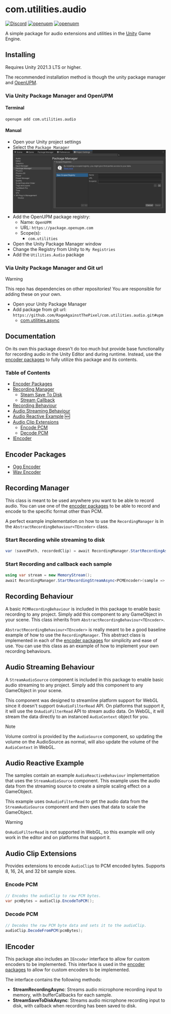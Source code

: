 # com.utilities.audio

[![Discord](https://img.shields.io/discord/855294214065487932.svg?label=&logo=discord&logoColor=ffffff&color=7389D8&labelColor=6A7EC2)](https://discord.gg/xQgMW9ufN4) [![openupm](https://img.shields.io/npm/v/com.utilities.audio?label=openupm&registry_uri=https://package.openupm.com)](https://openupm.com/packages/com.utilities.audio/) [![openupm](https://img.shields.io/badge/dynamic/json?color=brightgreen&label=downloads&query=%24.downloads&suffix=%2Fmonth&url=https%3A%2F%2Fpackage.openupm.com%2Fdownloads%2Fpoint%2Flast-month%2Fcom.utilities.audio)](https://openupm.com/packages/com.utilities.audio/)

A simple package for audio extensions and utilities in the [Unity](https://unity.com/) Game Engine.

## Installing

Requires Unity 2021.3 LTS or higher.

The recommended installation method is though the unity package manager and [OpenUPM](https://openupm.com/packages/com.utilities.audio).

### Via Unity Package Manager and OpenUPM

#### Terminal

```terminal
openupm add com.utilities.audio
```

#### Manual

- Open your Unity project settings
- Select the `Package Manager`
![scoped-registries](Utilities.Audio/Packages/com.utilities.audio/Documentation~/images/package-manager-scopes.png)
- Add the OpenUPM package registry:
  - Name: `OpenUPM`
  - URL: `https://package.openupm.com`
  - Scope(s):
    - `com.utilities`
- Open the Unity Package Manager window
- Change the Registry from Unity to `My Registries`
- Add the `Utilities.Audio` package

### Via Unity Package Manager and Git url

> [!WARNING]
> This repo has dependencies on other repositories! You are responsible for adding these on your own.

- Open your Unity Package Manager
- Add package from git url: `https://github.com/RageAgainstThePixel/com.utilities.audio.git#upm`
  - [com.utilities.async](https://github.com/RageAgainstThePixel/com.utilities.async)

## Documentation

On its own this package doesn't do too much but provide base functionality for recording audio in the Unity Editor and during runtime. Instead, use the [encoder packages](#encoder-packages) to fully utilize this package and its contents.

### Table of Contents

- [Encoder Packages](#encoder-packages)
- [Recording Manager](#recording-manager)
  - [Steam Save To Disk](#start-recording-while-streaming-to-disk)
  - [Stream Callback](#start-recording-and-callback-each-sample)
- [Recording Behaviour](#recording-behaviour)
- [Audio Streaming Behaviour](#audio-streaming-behaviour)
- [Audio Reactive Example](#audio-reactive-example) :new:
- [Audio Clip Extensions](#audio-clip-extensions)
  - [Encode PCM](#encode-pcm)
  - [Decode PCM](#decode-pcm)
- [IEncoder](#iencoder)

## Encoder Packages

- [Ogg Encoder](https://github.com/RageAgainstThePixel/com.utilities.encoder.ogg)
- [Wav Encoder](https://github.com/RageAgainstThePixel/com.utilities.encoder.wav)

## Recording Manager

This class is meant to be used anywhere you want to be able to record audio. You can use one of the [encoder packages](#encoder-packages) to be able to record and encode to the specific format other than PCM.

A perfect example implementation on how to use the `RecordingManager` is in the `AbstractRecordingBehaviour<TEncoder>` class.

### Start Recording while streaming to disk

```csharp
var (savedPath, recordedClip) = await RecordingManager.StartRecordingAsync<PCMEncoder>("my recording", "directory/to/save");
```

### Start Recording and callback each sample

```csharp
using var stream = new MemoryStream();
await RecordingManager.StartRecordingStreamAsync<PCMEncoder>(sample => stream.Write(sample, 0, sample.Length));
```

## Recording Behaviour

A basic `PCMRecordingBehaviour` is included in this package to enable basic recording to any project. Simply add this component to any GameObject in your scene. This class inherits from `AbstractRecordingBehaviour<TEncoder>`.

`AbstractRecordingBehaviour<TEncoder>` is really meant to be a good baseline example of how to use the `RecordingManager`. This abstract class is implemented in each of the [encoder packages](#encoder-packages) for simplicity and ease of use. You can use this class as an example of how to implement your own recording behaviours.

## Audio Streaming Behaviour

A `StreamAudioSource` component is included in this package to enable basic audio streaming to any project. Simply add this component to any GameObject in your scene.

This component was designed to streamline platform support for WebGL since it doesn't support `OnAudioFilterRead` API. On platforms that support it, it will use the `OnAudioFilterRead` API to stream audio data. On WebGL, it will stream the data directly to an instanced `AudioContext` object for you.

> [!NOTE]
> Volume control is provided by the `AudioSource` component, so updating the volume on the AudioSource as normal, will also update the volume of the `AudioContext` in WebGL.

## Audio Reactive Example

The samples contain an example `AudioReactiveBehaviour` implementation that uses the `StreamAudioSource` component. This example uses the audio data from the streaming source to create a simple scaling effect on a GameObject.

This example uses `OnAudioFilterRead` to get the audio data from the `StreamAudioSource` component and then uses that data to scale the GameObject.

> [!WARNING]
> `OnAudioFilterRead` is not supported in WebGL, so this example will only work in the editor and on platforms that support it.

## Audio Clip Extensions

Provides extensions to encode `AudioClip`s to PCM encoded bytes.
Supports 8, 16, 24, and 32 bit sample sizes.

### Encode PCM

```csharp
// Encodes the audioClip to raw PCM bytes.
var pcmBytes = audioClip.EncodeToPCM();
```

### Decode PCM

```csharp
// Decodes the raw PCM byte data and sets it to the audioClip.
audioClip.DecodeFromPCM(pcmBytes);
```

## IEncoder

This package also includes an `IEncoder` interface to allow for custom encoders to be implemented. This interface is used in the [encoder packages](#encoder-packages) to allow for custom encoders to be implemented.

The interface contains the following methods:

- **StreamRecordingAsync**: Streams audio microphone recording input to memory, with bufferCallbacks for each sample.
- **StreamSaveToDiskAsync**: Streams audio microphone recording input to disk, with callback when recording has been saved to disk.
